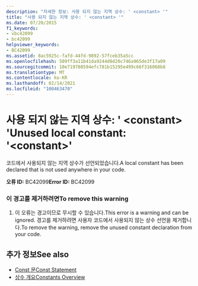 ```yaml
---
description: "자세한 정보: 사용 되지 않는 지역 상수: ' <constant> '"
title: "사용 되지 않는 지역 상수: ' <constant> '"
ms.date: 07/20/2015
f1_keywords:
- vbc42099
- bc42099
helpviewer_keywords:
- BC42099
ms.assetid: 8ac5925c-fafd-44fd-9892-57fceb35a5cc
ms.openlocfilehash: 509ff3a11b41da9244d8d20c746a965de3f17a09
ms.sourcegitcommit: 10e719780594efc781b15295e499c66f316068b8
ms.translationtype: MT
ms.contentlocale: ko-KR
ms.lasthandoff: 02/14/2021
ms.locfileid: "100463470"
---
```

# <a name="unused-local-constant-constant"></a><span data-ttu-id="0c0e2-103">사용 되지 않는 지역 상수: ' \<constant> '</span><span class="sxs-lookup"><span data-stu-id="0c0e2-103">Unused local constant: '\<constant>'</span></span>

<span data-ttu-id="0c0e2-104">코드에서 사용되지 않는 지역 상수가 선언되었습니다.</span><span class="sxs-lookup"><span data-stu-id="0c0e2-104">A local constant has been declared that is not used anywhere in your code.</span></span>  
  
 <span data-ttu-id="0c0e2-105">**오류 ID:** BC42099</span><span class="sxs-lookup"><span data-stu-id="0c0e2-105">**Error ID:** BC42099</span></span>  
  
### <a name="to-remove-this-warning"></a><span data-ttu-id="0c0e2-106">이 경고를 제거하려면</span><span class="sxs-lookup"><span data-stu-id="0c0e2-106">To remove this warning</span></span>  
  
1. <span data-ttu-id="0c0e2-107">이 오류는 경고이므로 무시할 수 있습니다.</span><span class="sxs-lookup"><span data-stu-id="0c0e2-107">This error is a warning and can be ignored.</span></span> <span data-ttu-id="0c0e2-108">경고를 제거하려면 사용자 코드에서 사용되지 않는 상수 선언을 제거합니다.</span><span class="sxs-lookup"><span data-stu-id="0c0e2-108">To remove the warning, remove the unused constant declaration from your code.</span></span>  
  
## <a name="see-also"></a><span data-ttu-id="0c0e2-109">추가 정보</span><span class="sxs-lookup"><span data-stu-id="0c0e2-109">See also</span></span>

- [<span data-ttu-id="0c0e2-110">Const 문</span><span class="sxs-lookup"><span data-stu-id="0c0e2-110">Const Statement</span></span>](../language-reference/statements/const-statement.md)
- [<span data-ttu-id="0c0e2-111">상수 개요</span><span class="sxs-lookup"><span data-stu-id="0c0e2-111">Constants Overview</span></span>](../programming-guide/language-features/constants-enums/constants-overview.md)
